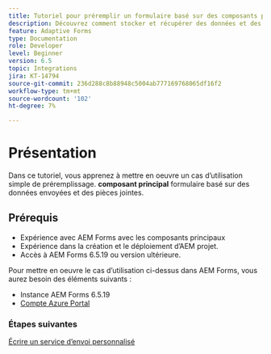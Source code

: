 ```yaml
---
title: Tutoriel pour préremplir un formulaire basé sur des composants principaux avec des données et des pièces jointes
description: Découvrez comment stocker et récupérer des données et des pièces jointes de formulaire adaptatif à partir du compte de stockage Azure.
feature: Adaptive Forms
type: Documentation
role: Developer
level: Beginner
version: 6.5
topic: Integrations
jira: KT-14794
source-git-commit: 236d288c8b88948c5004ab777169768065df16f2
workflow-type: tm+mt
source-wordcount: '102'
ht-degree: 7%

---
```


# Présentation

Dans ce tutoriel, vous apprenez à mettre en oeuvre un cas d’utilisation simple de préremplissage. **composant principal** formulaire basé sur des données envoyées et des pièces jointes.

## Prérequis

* Expérience avec AEM Forms avec les composants principaux
* Expérience dans la création et le déploiement d’AEM projet.
* Accès à AEM Forms 6.5.19 ou version ultérieure.

Pour mettre en oeuvre le cas d’utilisation ci-dessus dans AEM Forms, vous aurez besoin des éléments suivants :

* Instance AEM Forms 6.5.19
* [Compte Azure Portal](https://portal.azure.com/)


### Étapes suivantes

[Écrire un service d’envoi personnalisé](./create-custom-submit.md)
